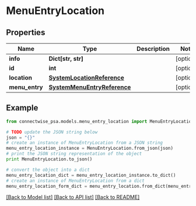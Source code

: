 # MenuEntryLocation


## Properties
Name | Type | Description | Notes
------------ | ------------- | ------------- | -------------
**info** | **Dict[str, str]** |  | [optional] 
**id** | **int** |  | [optional] 
**location** | [**SystemLocationReference**](SystemLocationReference.md) |  | [optional] 
**menu_entry** | [**SystemMenuEntryReference**](SystemMenuEntryReference.md) |  | [optional] 

## Example

```python
from connectwise_psa.models.menu_entry_location import MenuEntryLocation

# TODO update the JSON string below
json = "{}"
# create an instance of MenuEntryLocation from a JSON string
menu_entry_location_instance = MenuEntryLocation.from_json(json)
# print the JSON string representation of the object
print MenuEntryLocation.to_json()

# convert the object into a dict
menu_entry_location_dict = menu_entry_location_instance.to_dict()
# create an instance of MenuEntryLocation from a dict
menu_entry_location_form_dict = menu_entry_location.from_dict(menu_entry_location_dict)
```
[[Back to Model list]](../README.md#documentation-for-models) [[Back to API list]](../README.md#documentation-for-api-endpoints) [[Back to README]](../README.md)


